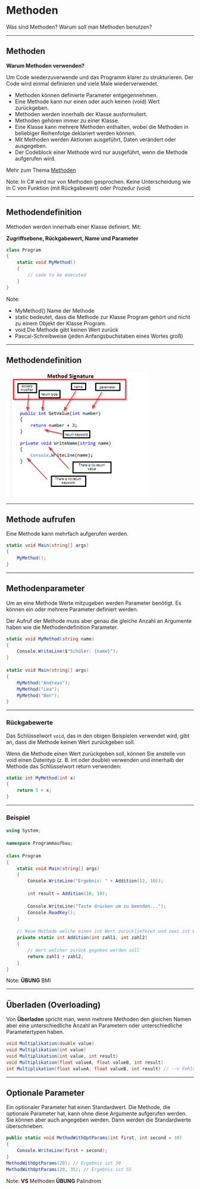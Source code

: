 # Methoden

Was sind Methoden? Warum soll man Methoden benutzen?

---

<!-- .slide: class="left" -->
## Methoden

**Warum Methoden verwenden?**

Um Code wiederzuverwende und das Programm klarer zu strukturieren. Der Code wird einmal definieren und viele Male wiederverwendet.

* Methoden können definierte Parameter entgegennehmen.
* Eine Methode kann nur einen oder auch keinen (void) Wert zurückgeben.
* Methoden werden innerhalb der Klasse ausformuliert.
* Methoden gehören immer zu einer Klasse.
* Eine Klasse kann mehrere Methoden enthalten, wobei die Methoden in beliebiger Reihenfolge deklariert werden können.
* Mit Methoden werden Aktionen ausgeführt, Daten verändert oder ausgegeben.
* Der Codeblock einer Methode wird nur ausgeführt, wenn die Methode aufgerufen wird.

Mehr zum Thema [Methoden](https://docs.microsoft.com/de-de/dotnet/csharp/methods)

Note: In C# wird nur von Methoden gesprochen. Keine Unterscheidung wie in C von Funktion (mit Rückgabewert) oder Prozedur (void)

---

<!-- .slide: class="left" -->
## Methodendefinition

Methoden werden innerhalb einer Klasse definiert. Mit:

**Zugriffsebene, Rückgabewert, Name und Parameter**

```csharp []
class Program
{
    static void MyMethod() 
    {
        // code to be executed
    }
}
```

Note: 
* MyMethod() Name der Methode
* static bedeutet, dass die Methode zur Klasse Program gehört und nicht zu einem Objekt der Klasse Program. 
* void Die Methode gibt keinen Wert zurück
* Pascal-Schreibweise (jeden Anfangsbuchstaben eines Wortes groß)

---

<!-- .slide: class="left" -->
## Methodendefinition

![Methodensignatur](images/Methodensignatur.png)

---

<!-- .slide: class="left" -->
## Methode aufrufen

Eine Methode kann mehrfach aufgerufen werden.

```csharp []
static void Main(string[] args)
{
    MyMethod();
}
```

---

<!-- .slide: class="left" -->
## Methodenparameter

Um an eine Methode Werte mitzugeben werden Parameter benötigt. Es können ein oder mehrere Parameter definiert werden.

Der Aufruf der Methode muss aber genau die gleiche Anzahl an Argumente haben wie die Methodendefinition Parameter.

```csharp []
static void MyMethod(string name) 
{
    Console.WriteLine($"Schüler: {name}");
}

static void Main(string[] args)
{
    MyMethod("Andreas");
    MyMethod("Lea");
    MyMethod("Ben");
}
```

---

<!-- .slide: class="left" -->
### Rückgabewerte

Das Schlüsselwort `void`, das in den obigen Beispielen verwendet wird, gibt an, dass die Methode keinen Wert zurückgeben soll. 

Wenn die Methode einen Wert zurückgeben soll, können Sie anstelle von void einen Datentyp (z. B. int oder double) verwenden und innerhalb der Methode das Schlüsselwort return verwenden:

```csharp []
static int MyMethod(int x) 
{
    return 5 + x;
}
```

---

<!-- .slide: class="left" -->
### Beispiel

```csharp []
using System;

namespace Programmaufbau;

class Program
{
    static void Main(string[] args)
    {
        Console.WriteLine("Ergebnis: " + Addition(12, 10));

        int result = Addition(10, 10);

        Console.WriteLine("Taste drücken um zu beenden...");
        Console.ReadKey();
    }

    // Neue Methode welche einen int Wert zurücklieferet und zwei int Werte als Parameter entgegen nimmt
    private static int Addition(int zahl1, int zahl2)
    {
        // Wert welcher zurück gegeben werden soll
        return zahl1 + zahl2;
    }
}
```

Note: **ÜBUNG** BMI

---

<!-- .slide: class="left" -->
## Überladen (Overloading)

Von **Überladen** spricht man, wenn mehrere Methoden den gleichen Namen
aber eine unterschiedliche Anzahl an Parametern oder unterschiedliche
Parametertypen haben.

```csharp []
void Multiplikation(double value)
void Multiplikation(int value)
void Multiplikation(int value, int result)
void Multiplikation(float valueA, float valueB, int result)
int Multiplikation(float valueA, float valueB, int result) // --> Fehler, nicht möglich
```

---

<!-- .slide: class="left" -->
## Optionale Parameter

Ein optionaler Parameter hat einen Standardwert. Die Methode, die optionale Parameter hat, kann ohne diese Argumente aufgerufen werden. Sie können aber auch angegeben werden. Dann werden die Standardwerte überschrieben.

```csharp []
public static void MethodWithOptParams(int first, int second = 10)
{
    Console.WriteLine(first + second);
}
MethodWithOptParams(20); // Ergebnis ist 30
MethodWithOptParams(20, 35); // Ergebnis ist 55
```

Note: 
**VS** Methoden
**ÜBUNG** Palindrom